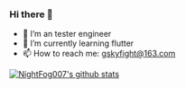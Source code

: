 ### Hi there 👋


- 🔭 I’m an tester engineer 
- 🌱 I’m currently learning flutter
- 📫 How to reach me: gskyfight@163.com




[![NightFog007's github stats](https://github-readme-stats.vercel.app/api?username=NightFog007)](https://github.com/NightFog007/github-readme-stats)
